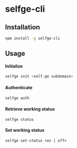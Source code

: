 # selfge-cli

## Installation

```bash
npm install -g selfge-cli
```

## Usage

#### Initialize

```bash
selfge init <self.ge subdomain>
```

#### Authenticate

```bash
selfge auth
```

#### Retrieve working status

```
selfge status
```

#### Set working status

```
selfge set-status <on | off>
```
